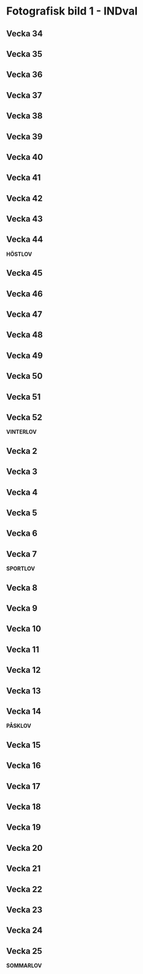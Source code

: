 # Fotografisk bild 1 - INDval    

## Vecka 34   


## Vecka 35   


## Vecka 36   


## Vecka 37   


## Vecka 38   


## Vecka 39   


## Vecka 40   


## Vecka 41   


## Vecka 42   


## Vecka 43   


## Vecka 44   

**HÖSTLOV**   

## Vecka 45   


## Vecka 46   


## Vecka 47   


## Vecka 48   


## Vecka 49   


## Vecka 50   


## Vecka 51   


## Vecka 52   

**VINTERLOV**   

## Vecka 2   


## Vecka 3   


## Vecka 4   


## Vecka 5   


## Vecka 6   


## Vecka 7   

**SPORTLOV**   

## Vecka 8   


## Vecka 9   


## Vecka 10   


## Vecka 11   


## Vecka 12   


## Vecka 13   


## Vecka 14   

**PÅSKLOV**   
## Vecka 15   


## Vecka 16   


## Vecka 17   


## Vecka 18   


## Vecka 19   


## Vecka 20   


## Vecka 21   


## Vecka 22   


## Vecka 23   


## Vecka 24   


## Vecka 25   
**SOMMARLOV**   
